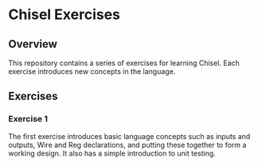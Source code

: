 Chisel Exercises
================

## Overview

This repository contains a series of exercises for learning Chisel.  Each exercise introduces new concepts in
the language.

## Exercises

### Exercise 1

The first exercise introduces basic language concepts such as inputs and outputs, Wire and Reg declarations,
and putting these together to form a working design.  It also has a simple introduction to unit testing.
